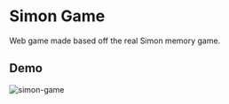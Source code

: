 # Simon Game
Web game made based off the real Simon memory game.

## Demo
![simon-game](simon-game.gif)

